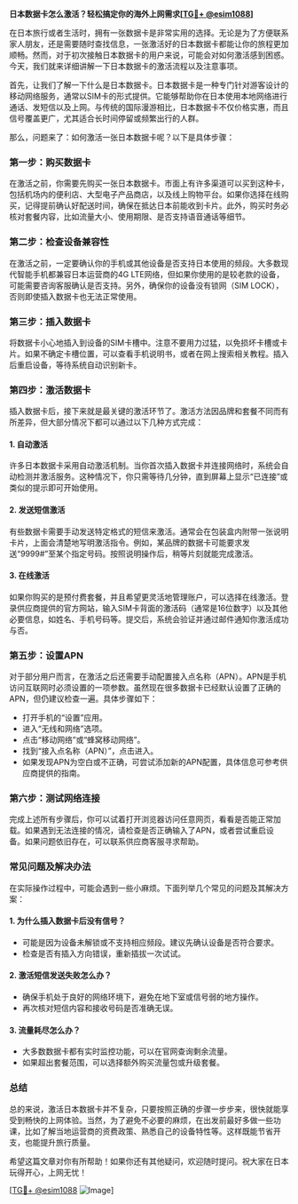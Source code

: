 **日本数据卡怎么激活？轻松搞定你的海外上网需求[[TG💪+ @esim1088](https://t.me/s/esim1088)]**

在日本旅行或者生活时，拥有一张数据卡是非常实用的选择。无论是为了方便联系家人朋友，还是需要随时查找信息，一张激活好的日本数据卡都能让你的旅程更加顺畅。然而，对于初次接触日本数据卡的用户来说，可能会对如何激活感到困惑。今天，我们就来详细讲解一下日本数据卡的激活流程以及注意事项。

首先，让我们了解一下什么是日本数据卡。日本数据卡是一种专门针对游客设计的移动网络服务，通常以SIM卡的形式提供。它能够帮助你在日本使用本地网络进行通话、发短信以及上网。与传统的国际漫游相比，日本数据卡不仅价格实惠，而且信号覆盖更广，尤其适合长时间停留或频繁出行的人群。

那么，问题来了：如何激活一张日本数据卡呢？以下是具体步骤：

### **第一步：购买数据卡**
在激活之前，你需要先购买一张日本数据卡。市面上有许多渠道可以买到这种卡，包括机场内的便利店、大型电子产品商店，以及线上购物平台。如果你选择在线购买，记得提前确认好配送时间，确保在抵达日本前能收到卡片。此外，购买时务必核对套餐内容，比如流量大小、使用期限、是否支持语音通话等细节。

### **第二步：检查设备兼容性**
在激活之前，一定要确认你的手机或其他设备是否支持日本使用的频段。大多数现代智能手机都兼容日本运营商的4G LTE网络，但如果你使用的是较老款的设备，可能需要咨询客服确认是否支持。另外，确保你的设备没有锁网（SIM LOCK），否则即使插入数据卡也无法正常使用。

### **第三步：插入数据卡**
将数据卡小心地插入到设备的SIM卡槽中。注意不要用力过猛，以免损坏卡槽或卡片。如果不确定卡槽位置，可以查看手机说明书，或者在网上搜索相关教程。插入后重启设备，等待系统自动识别新卡。

### **第四步：激活数据卡**
插入数据卡后，接下来就是最关键的激活环节了。激活方法因品牌和套餐不同而有所差异，但大部分情况下都可以通过以下几种方式完成：

#### **1. 自动激活**
许多日本数据卡采用自动激活机制。当你首次插入数据卡并连接网络时，系统会自动检测并激活服务。这种情况下，你只需等待几分钟，直到屏幕上显示“已连接”或类似的提示即可开始使用。

#### **2. 发送短信激活**
有些数据卡需要手动发送特定格式的短信来激活。通常会在包装盒内附带一张说明卡片，上面会清楚地写明激活指令。例如，某品牌的数据卡可能要求发送“9999#”至某个指定号码。按照说明操作后，稍等片刻就能完成激活。

#### **3. 在线激活**
如果你购买的是预付费套餐，并且希望更灵活地管理账户，可以选择在线激活。登录供应商提供的官方网站，输入SIM卡背面的激活码（通常是16位数字）以及其他必要信息，如姓名、手机号码等。提交后，系统会验证并通过邮件通知你激活成功与否。

### **第五步：设置APN**
对于部分用户而言，在激活之后还需要手动配置接入点名称（APN）。APN是手机访问互联网时必须设置的一项参数。虽然现在很多数据卡已经默认设置了正确的APN，但仍建议检查一遍。具体步骤如下：
- 打开手机的“设置”应用。
- 进入“无线和网络”选项。
- 点击“移动网络”或“蜂窝移动网络”。
- 找到“接入点名称（APN）”，点击进入。
- 如果发现APN为空白或不正确，可尝试添加新的APN配置，具体信息可参考供应商提供的指南。

### **第六步：测试网络连接**
完成上述所有步骤后，你可以试着打开浏览器访问任意网页，看看是否能正常加载。如果遇到无法连接的情况，请检查是否正确输入了APN，或者尝试重启设备。如果问题依旧存在，可以联系供应商客服寻求帮助。

### **常见问题及解决办法**
在实际操作过程中，可能会遇到一些小麻烦。下面列举几个常见的问题及其解决方案：

#### **1. 为什么插入数据卡后没有信号？**
- 可能是因为设备未解锁或不支持相应频段。建议先确认设备是否符合要求。
- 检查是否有插入方向错误，重新插拔一次试试。

#### **2. 激活短信发送失败怎么办？**
- 确保手机处于良好的网络环境下，避免在地下室或信号弱的地方操作。
- 再次核对短信内容和接收号码是否准确无误。

#### **3. 流量耗尽怎么办？**
- 大多数数据卡都有实时监控功能，可以在官网查询剩余流量。
- 如果超出套餐范围，可以选择额外购买流量包或升级套餐。

### **总结**
总的来说，激活日本数据卡并不复杂，只要按照正确的步骤一步步来，很快就能享受到畅快的上网体验。当然，为了避免不必要的麻烦，在出发前最好多做一些功课，比如了解当地运营商的资费政策、熟悉自己的设备特性等。这样既能节省开支，也能提升旅行质量。

希望这篇文章对你有所帮助！如果你还有其他疑问，欢迎随时提问。祝大家在日本玩得开心，上网无忧！

[[TG💪+ @esim1088](https://t.me/s/esim1088) ![Image](https://i.postimg.cc/4NQfJmqS/Snipaste-2025-05-13-00-14-12.png)]